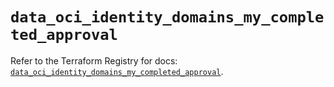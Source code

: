 # `data_oci_identity_domains_my_completed_approval`

Refer to the Terraform Registry for docs: [`data_oci_identity_domains_my_completed_approval`](https://registry.terraform.io/providers/hashicorp/oci/7.19.0/docs/data-sources/identity_domains_my_completed_approval).
